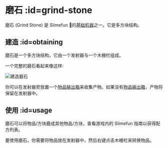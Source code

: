 # 磨石 :id=grind-stone

磨石 (Grind Stone) 是 Slimefun 的[基础机器](/Basic-Machines)之一。它是多方块结构。

## 建造 :id=obtaining

磨石是一个多方块结构，它由一个发射器与一个木栅栏组成。

一个完整的磨石看起来像这样:

![建造磨石](https://cdn.jsdelivr.net/gh/Slimefun/Wiki@master/images/multiblock-grind-stone.png)

你可以在发射器旁放置一个[物品输出箱](/Output-Chest)来收集产物。如果没有[物品输出箱](/Output-Chest)，产物将保留在发射器中。

## 使用 :id=usage

磨石可以将物品/方块磨成其他物品/方块，查看游戏内的 Slimefun 指南以获得配方列表。

要使用磨石，你需要将物品放在发射器中，然后右键点击木栅栏来转换物品。
